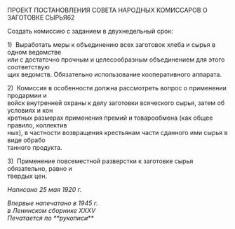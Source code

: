 ПРОЕКТ ПОСТАНОВЛЕНИЯ СОВЕТА НАРОДНЫХ КОМИССАРОВ О ЗАГОТОВКЕ СЫРЬЯ62

Создать комиссию с заданием в двухнедельный срок:

1)  Выработать меры к объединению всех заготовок хлеба и сырья в одном ведомстве  
или с достаточно прочным и целесообразным объединением для этого соответствую­  
щих ведомств. Обязательно использование кооперативного аппарата.

2)  Комиссия в особенности должна рассмотреть вопрос о применении продармии и  
войск внутренней охраны к делу заготовки всяческого сырья, затем об условиях и кон­  
кретных размерах применения премий и товарообмена (как общее правило, коллектив­  
ных), в частности возвращения крестьянам части сданного ими сырья в виде обрабо­  
танного продукта.

3)  Применение повсеместной разверстки к заготовке сырья обязательно, равно и  
твердых цен.

_Написано 25 мая 1920 г._

_Впервые напечатано в 1945 г.  
в Ленинском сборнике_ _XXXV_                                                               _Печатается по **рукописи_**